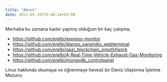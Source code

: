 ```yaml
---
title: "About"
date: 2021-05-16T15:40:14+03:00
---
```




Merhaba  bu zamana kadar yapmış olduğum bir kaç çalışma;

* https://github.com/erelbi/express-monitor
* https://github.com/erelbi/django_paramiko_webterminal
* https://github.com/erelbi/gazi_blockchain_proofofwork
* https://github.com/erelbi/A-Real-Time-Vehicle-Exhaust-Gas-Monitoring
* https://github.com/erelbi/mongodb_controlpanel

Linux hakkında okumaya ve öğrenmeye hevesli bir Deniz Ulaştırma İşletme Mezunu